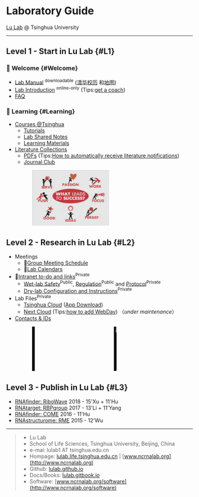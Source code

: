 # Laboratory Guide

[Lu Lab](http://lulab.life.tsinghua.edu.cn) @ Tsinghua University

---

## Level 1 - Start in Lu Lab {#L1}

### 🎉 **Welcome** {#Welcome}

* [Lab Manual](https://www.jianguoyun.com/p/DZVQoDQQ9sSIBhjLzuMC) <sup>downloadable</sup> ([清华校历](https://www.tsinghua.edu.cn/publish/newthu/newthu_cnt/intothu/intothu-1-1.html) 和[地图](https://www.tsinghua.edu.cn/publish/newthu/newthu_cnt/intothu/intothu-2.html))
* [Lab Introduction](https://cloud.tsinghua.edu.cn/f/c73ace6a5d7547c9ba23/) <sup>online-only</sup> (Tips:[get a coach](https://www.ted.com/talks/atul_gawande_want_to_get_great_at_something_get_a_coach))
* [FAQ](https://lulab.github.io/FAQ)


### 📖 **Learning**  {#Learning}

* [Courses @Tsinghua](https://www.ncrnalab.org/courses)  
  * [Tutorials](https://lulab.gitbook.io)
  * [Lab Shared Notes](https://www.yinxiang.com/everhub/personal/336255)  
  * [Learning Materials](https://cloud.tsinghua.edu.cn/d/21e154bba31143ada2b1/)
* [Literature Collections](https://lulab.gitbook.io/docs/literature-collections)
  * [PDFs](https://cloud.tsinghua.edu.cn/d/928f3f4a8c8d4ab8b8ad/) (Tips:[How to automatically receive literature notifications](http://lulab.github.io/reading))
  * [Journal Club](https://cloud.tsinghua.edu.cn/d/132a10f5cfb64fc4bbe8/)



<img src="img/success.png" height="150" style="margin-left:5em">



## Level 2 - Research in Lu Lab {#L2}


* Meetings
  * 🚩[Group Meeting Schedule](https://cloud.tsinghua.edu.cn/f/328f88c8caa5407c9f69/)
  * 📅[Lab Calendars](https://lulab.github.io/cal)   
* 🚩[Intranet to-do and links](https://github.com/lulab/intranet/projects/1?fullscreen=true)<sup>Private</sup>
  * [Wet-lab Safety](https://lulab.github.io/intranet/safety/)<sup>Public</sup>, [Regulation](https://lulab.github.io/intranet/regulation/)<sup>Public</sup> and [Protocol](https://github.com/lulab/intranet/blob/master/wetlab/protocol/README.md)<sup>Private</sup>
  * [Dry-lab Configuration and Instructions](https://github.com/lulab/intranet/wiki)<sup>Private</sup>
* Lab Files<sup>Private</sup>
  * [Tsinghua Cloud](https://cloud.tsinghua.edu.cn)  ([App Download](https://www.seafile.com/download))
  * [Next Cloud](http://lulab.life.tsinghua.edu.cn/nextcloud/) (Tips:[how to add WebDav](https://docs.nextcloud.com/server/15/user_manual/files/access_webdav.html)) （*under maintenance*）
* [Contacts & IDs](https://www.icloud.com/numbers/0jOfAXxHScDY51I-g0RwT1YKQ)

<img src="img/science.gif" height="120" style="margin-left:5em">



## Level 3 - Publish in Lu Lab {#L3}

  * [RNAfinder: RiboWave](http://lulab.github.io/Ribowave) 2018 - 15'Xu + 11'Hu
  * [RNAtarget: RBPgroup](https://github.com/lulab/RBPgroup) 2017 - 13'Li + 11'Yang
  * [RNAfinder: COME](https://github.com/lulab/COME) 2016 - 11'Hu
  * [RNAstructurome: RME](https://github.com/lulab/RME) 2015 - 12'Wu

---

> * Lu Lab
> * School of Life Sciences, Tsinghua University, Beijing, China
> * e-mai: lulab1 AT tsinghua.edu.cn
> * Hompage: [lulab.life.tsinghua.edu.cn](http://lulab.life.tsinghua.edu.cn) \| [www.ncrnalab.org](http://www.ncrnalab.org)
> * Github: [lulab.github.io](http://lulab.github.io)
> * Docs/Books: [lulab.gitbook.io](http://lulab.gitbook.io)
> * Software: [www.ncrnalab.org/software](http://www.ncrnalab.org/software)
